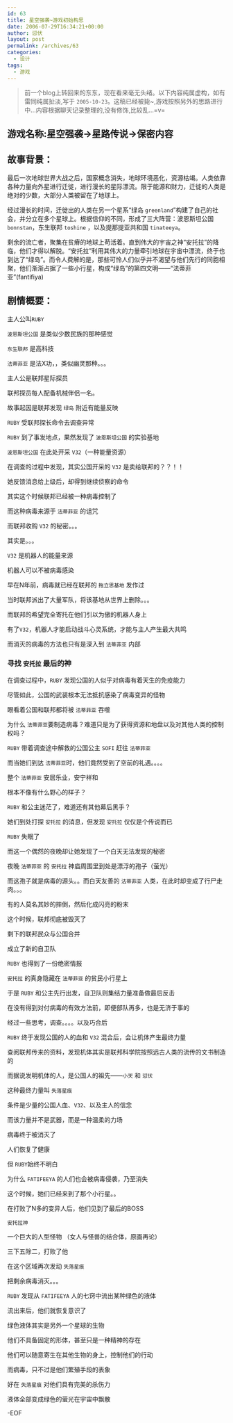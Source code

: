 ```yaml
---
id: 63
title: 星空强袭~游戏初始构思
date: 2006-07-29T16:34:21+00:00
author: 愆伏
layout: post
permalink: /archives/63
categories:
  - 设计
tags:
  - 游戏
---
```

> 前一个blog上转回来的东东，现在看来毫无头绪。以下内容纯属虚构，如有雷同纯属扯淡,写于 `2005-10-23`。这稿已经被毙~,游戏按照另外的思路进行中&#8230;内容根据聊天记录整理的,没有修饰,比较乱&#8230;=v=

## 游戏名称:星空强袭→星路传说→保密内容

## 故事背景：
  
最后一次地球世界大战之后，国家概念消失，地球环境恶化，资源枯竭。人类依靠各种力量向外星进行迁徙，进行漫长的星际漂流。限于能源和财力，迁徙的人类是绝对的少数，大部分人类被留在了地球上。
  
经过漫长的时间，迁徙出的人类在另一个星系“绿岛 `greenland`”构建了自己的社会，并分立在多个星球上。根据信仰的不同，形成了三大阵营：波恩斯坦公国 `bonnstan`，东生联邦 `toshine` ，以及提那提亚共和国 `tinateeya`。
  
剩余的流亡者，聚集在贫瘠的地球上苟活着。直到伟大的宇宙之神“安托拉”的降临，他们才得以解脱。“安托拉”利用其伟大的力量牵引地球在宇宙中漂流，终于也到达了“绿岛”。而令人费解的是，那些可怜人们似乎并不渴望与他们先行的同胞相聚，他们渐渐占据了一些小行星，构成“绿岛”的第四文明——“法蒂菲亚”(fantifiya)

## 剧情概要：
  
主人公叫`RUBY`
  
`波恩斯坦公国` 是类似少数民族的那种感觉
  
`东生联邦` 是高科技
  
`法蒂菲亚` 是法X功，，类似幽灵那种。。。
  
主人公是联邦星际探员
  
联邦探员每人配备机械伴侣一名。 

故事起因是联邦发现 `绿岛` 附近有能量反映
  
`RUBY` 受联邦探长命令去调查异常
  
`RUBY` 到了事发地点，果然发现了 `波恩斯坦公国` 的实验基地
  
`波恩斯坦公国` 在此处开采 `V32`（一种能量资源）
  
在调查的过程中发现，其实公国开采的 `V32` 是卖给联邦的？？！！
  
她反馈消息给上级后，却得到继续侦察的命令
  
其实这个时候联邦已经被一种病毒控制了
  
而这种病毒来源于 `法蒂菲亚` 的诅咒
  
而联邦收购 `V32` 的秘密。。。
  
其实是。。。
  
`V32` 是机器人的能量来源
  
机器人可以不被病毒感染
  
早在N年前，病毒就已经在联邦的 `拖立思基地` 发作过
  
当时联邦派出了大量军队，将该基地从世界上删除。。。
  
而联邦的希望完全寄托在他们引以为傲的机器人身上
  
有了`V32`，机器人才能启动战斗心灵系统，才能与主人产生最大共鸣
  
而消灭的病毒的方法也只有是深入到 `法蒂菲亚` 内部
  
### 寻找 `安托拉` 最后的神
  
在调查过程中，`RUBY` 发现公国的人似乎对病毒有着天生的免疫能力
  
尽管如此，公国的武装根本无法抵抗感染了病毒变异的怪物
  
眼看着公国和联邦都将被 `法蒂菲亚` 吞噬
  
为什么 `法蒂菲亚`要制造病毒？难道只是为了获得资源和地盘以及对其他人类的控制权吗？

`RUBY` 带着调查途中解救的公国公主 `SOFI` 赶往 `法蒂菲亚`
  
而当她们到达 `法蒂菲亚`时，他们竟然受到了空前的礼遇。。。。
  
整个 `法蒂菲亚` 安居乐业，安宁祥和
  
根本不像有什么野心的样子？
  
`RUBY` 和公主迷茫了，难道还有其他幕后黑手？
  
她们到处打探 `安托拉` 的消息，但发现 `安托拉` 仅仅是个传说而已
  
`RUBY` 失眠了
  
而这一个偶然的夜晚却让她发现了一个白天无法发现的秘密
  
夜晚 `法蒂菲亚` 的 `安托拉` 神庙周围里到处是漂浮的孢子（萤光）
  
而这孢子就是病毒的源头。。而白天友善的 `法蒂菲亚` 人类，在此时却变成了行尸走肉。。。
  
有的人莫名其妙的摔倒，然后化成闪亮的粉末
  
这个时候，联邦彻底被毁灭了
  
剩下的联邦民众与公国合并
  
成立了新的自卫队
  
`RUBY` 也得到了一份绝密情报
  
`安托拉` 的真身隐藏在 `法蒂菲亚` 的贫民小行星上
  
于是 `RUBY` 和公主先行出发，自卫队则集结力量准备做最后反击
  
在没有得到对付病毒的有效方法前，即便部队再多，也是无济于事的
  
经过一些思考，调查。。。。以及巧合后
  
`RUBY` 终于发现公国的人的血和 `V32` 混合后，会让机体产生最终力量
  
查阅联邦传来的资料，发现机体其实是联邦科学院按照远古人类的流传的文书制造的
  
而据说发明机体的人，是公国人的祖先——`小天` 和 `愆伏`
  
这种最终力量叫 `失落星痕`
  
条件是少量的公国人血、`V32`、以及主人的信念
  
而该力量并不是武器，而是一种温柔的力场
  
病毒终于被消灭了
  
人们恢复了健康
  
但 `RUBY`始终不明白
  
为什么 `FATIFEEYA` 的人们也会被病毒侵袭，乃至消失
  
这个时候，她们已经来到了那个小行星。。
  
在打败了N多的变异人后，他们见到了最后的BOSS
  
`安托拉神`
  
一个巨大的人型怪物 （女人与怪兽的结合体，原画再论）
  
三下五除二，打败了他
  
在这个区域再次发动 `失落星痕`
  
把剩余病毒消灭。。。
  
`RUBY` 发现从 `FATIFEEYA` 人的七窍中流出某种绿色的液体
  
流出来后，他们就恢复意识了
  
绿色液体其实是另外一个星球的生物
  
他们不具备固定的形体，甚至只是一种精神的存在
  
他们可以随意寄生在其他生物的身上，控制他们的行动
  
而病毒，只不过是他们繁殖手段的表象
  
好在 `失落星痕` 对他们具有完美的杀伤力
  
液体全部变成绿色的萤光在宇宙中飘散
  
-EOF